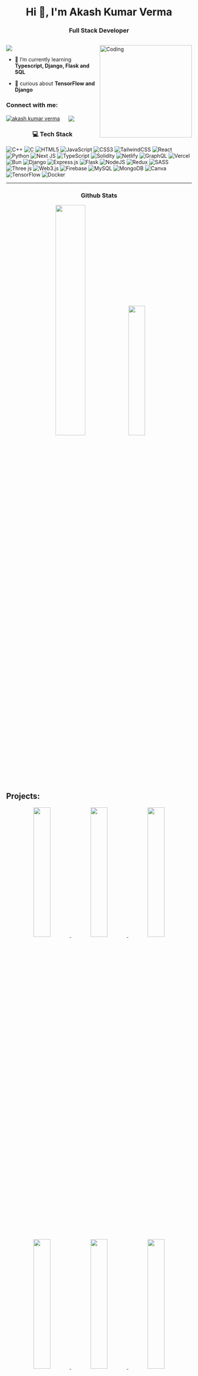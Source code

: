 
<h1 align="center">Hi 👋, I'm Akash Kumar Verma</h1>
<h3 align="center">Full Stack Developer</h3>
<p > <a href="https://twitter.com/" target="blank"><img src="https://img.shields.io/twitter/follow/?logo=twitter&style=for-the-badge" alt="" /></a> </p>
<img align="right" alt="Coding" width="250" src="https://cdn.dribbble.com/users/1876781/screenshots/6169542/web_character.gif">

[![](https://visitcount.itsvg.in/api?id=akaashvaa&icon=0&color=0)](https://visitcount.itsvg.in)



- 🌱 I’m currently learning **Typescript, Django, Flask and SQL**

- 💬 curious about **TensorFlow and Django**


<h3 >Connect with me:</h3>

<a href="https://linkedin.com/in/akash kumar verma" target="blank">
  <img align="center" src="https://img.shields.io/badge/linkedin-%230077B5.svg?style=for-the-badge&logo=linkedin&logoColor=white" alt="akash kumar verma" /></a> &nbsp;&nbsp;&nbsp;&nbsp;
<a href="mailto:ahmvaad@gmail.com?subject=Hello%20Ileri,%20From%20Github">
  <img align="center"  src="https://img.shields.io/badge/gmail-%23D14836.svg?&style=for-the-badge&logo=gmail&logoColor=white" /></a>&nbsp;&nbsp;&nbsp;&nbsp;

<h3 align="center" > 💻 Tech Stack </h3>

![C++](https://img.shields.io/badge/c++-%2300599C.svg?style=for-the-badge&logo=c%2B%2B&logoColor=white) ![C](https://img.shields.io/badge/c-%2300599C.svg?style=for-the-badge&logo=c&logoColor=white)  ![HTML5](https://img.shields.io/badge/html5-%23E34F26.svg?style=for-the-badge&logo=html5&logoColor=white) ![JavaScript](https://img.shields.io/badge/javascript-%23323330.svg?style=for-the-badge&logo=javascript&logoColor=%23F7DF1E) ![CSS3](https://img.shields.io/badge/css3-%231572B6.svg?style=for-the-badge&logo=css3&logoColor=white)  ![TailwindCSS](https://img.shields.io/badge/tailwindcss-%2338B2AC.svg?style=for-the-badge&logo=tailwind-css&logoColor=white) ![React](https://img.shields.io/badge/react-%2320232a.svg?style=for-the-badge&logo=react&logoColor=%2361DAFB)  ![Python](https://img.shields.io/badge/python-3670A0?style=for-the-badge&logo=python&logoColor=ffdd54) ![Next JS](https://img.shields.io/badge/Next-black?style=for-the-badge&logo=next.js&logoColor=white) ![TypeScript](https://img.shields.io/badge/typescript-%23007ACC.svg?style=for-the-badge&logo=typescript&logoColor=white) ![Solidity](https://img.shields.io/badge/Solidity-%23363636.svg?style=for-the-badge&logo=solidity&logoColor=white) ![Netlify](https://img.shields.io/badge/netlify-%23000000.svg?style=for-the-badge&logo=netlify&logoColor=#00C7B7) ![GraphQL](https://img.shields.io/badge/-GraphQL-E10098?style=for-the-badge&logo=graphql&logoColor=white) ![Vercel](https://img.shields.io/badge/vercel-%23000000.svg?style=for-the-badge&logo=vercel&logoColor=white) ![Bun](https://img.shields.io/badge/Bun-%23000000.svg?style=for-the-badge&logo=bun&logoColor=white) ![Django](https://img.shields.io/badge/django-%23092E20.svg?style=for-the-badge&logo=django&logoColor=white) ![Express.js](https://img.shields.io/badge/express.js-%23404d59.svg?style=for-the-badge&logo=express&logoColor=%2361DAFB) ![Flask](https://img.shields.io/badge/flask-%23000.svg?style=for-the-badge&logo=flask&logoColor=white)  ![NodeJS](https://img.shields.io/badge/node.js-6DA55F?style=for-the-badge&logo=node.js&logoColor=white) ![Redux](https://img.shields.io/badge/redux-%23593d88.svg?style=for-the-badge&logo=redux&logoColor=white)  ![SASS](https://img.shields.io/badge/SASS-hotpink.svg?style=for-the-badge&logo=SASS&logoColor=white) ![Three js](https://img.shields.io/badge/threejs-black?style=for-the-badge&logo=three.js&logoColor=white) ![Web3.js](https://img.shields.io/badge/web3.js-F16822?style=for-the-badge&logo=web3.js&logoColor=white) ![Firebase](https://img.shields.io/badge/Firebase-039BE5?style=for-the-badge&logo=Firebase&logoColor=white) ![MySQL](https://img.shields.io/badge/mysql-%2300000f.svg?style=for-the-badge&logo=mysql&logoColor=white) ![MongoDB](https://img.shields.io/badge/MongoDB-%234ea94b.svg?style=for-the-badge&logo=mongodb&logoColor=white) ![Canva](https://img.shields.io/badge/Canva-%2300C4CC.svg?style=for-the-badge&logo=Canva&logoColor=white) ![TensorFlow](https://img.shields.io/badge/TensorFlow-%23FF6F00.svg?style=for-the-badge&logo=TensorFlow&logoColor=white) ![Docker](https://img.shields.io/badge/docker-%230db7ed.svg?style=for-the-badge&logo=docker&logoColor=white)

---
  <h3 align="center" > Github Stats  </h3>

<div align="center" >
  
<img width="40%"  src="https://github-readme-stats.vercel.app/api?username=akaashvaa&theme=rose_pine&show_icons=true" />

<img width="30%"   src="https://github-readme-stats.vercel.app/api/top-langs/?username=akaashvaa&theme=rose_pine&layout=compact" />
</div>



## Projects:

<div align="center">
  <a href="https://fashion-globe.netlify.app/">
    <img width="30%" src="https://github-readme-stats.vercel.app/api/pin/?username=akaashvaa&theme=rose_pine&repo=Fashion-Globe" />
  </a>
  <a href="https://uvault-phi.vercel.app/">
    <img width="30%" src="https://github-readme-stats.vercel.app/api/pin/?username=akaashvaa&theme=rose_pine&repo=uvault-client" />
  </a>
  <a href="https://akaashvaa.github.io/Bankist-Web-Page.github.io/">
    <img width="30%"  src="https://github-readme-stats.vercel.app/api/pin/?username=akaashvaa&theme=rose_pine&repo=Bankist-Web-Page.github.io" />
  </a>
</div>

<div align="center">
  <a href="https://literary-council.vercel.app/">
    <img width="30%" src="https://github-readme-stats.vercel.app/api/pin/?username=akaashvaa&theme=rose_pine&repo=literaryCouncil" />
  </a>
    <a href="https://www.npmjs.com/package/githelper125">
    <img width="30%" src="https://github-readme-stats.vercel.app/api/pin/?username=akaashvaa&theme=rose_pine&repo=git-helper" />
  </a>
    <a href="https://akaashvaa.github.io/bankist-webPage.github.io/">
    <img width="30%" src="https://github-readme-stats.vercel.app/api/pin/?username=akaashvaa&theme=rose_pine&repo=bankist-webPage.github.io" />
  </a>

</div>

<div align="center">
  <a href="https://qrcodegenscan.netlify.app/">
    <img width="30%" src="https://github-readme-stats.vercel.app/api/pin/?username=akaashvaa&theme=rose_pine&repo=qr-tag-gen-scan" />
  </a>
  <a href="https://akaashvaa.github.io/ranPassword.github.io/">
    <img width="30%" src="https://github-readme-stats.vercel.app/api/pin/?username=akaashvaa&theme=rose_pine&repo=ranPassword.github.io" />
  </a>
  <a href="https://mapty-travel-mark.netlify.app/">
    <img width="30%" src="https://github-readme-stats.vercel.app/api/pin/?username=akaashvaa&theme=rose_pine&repo=Mapty--app.github.io">
  </a>
 
</div>
<div align="center">
 <a href="https://foodify-site.netlify.app/">
    <img width="30%" src="https://github-readme-stats.vercel.app/api/pin/?username=akaashvaa&theme=rose_pine&repo=foodify" />
  </a>
</div>

